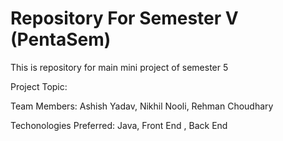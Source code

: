 # Repository For Semester V (PentaSem)

This is repository for main mini project of semester 5

Project Topic: 


Team Members: Ashish Yadav, Nikhil Nooli, Rehman Choudhary

Techonologies Preferred: Java, Front End , Back End
